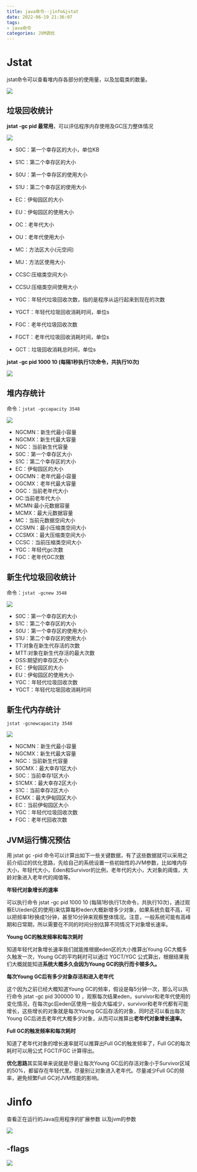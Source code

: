 ```yaml
---
title: java命令--jinfo&jstat
date: 2022-06-19 21:36:07
tags:
- java命令
categories: JVM调优
---
```


# **Jstat** 

jstat命令可以查看堆内存各部分的使用量，以及加载类的数量。

![](https://tva1.sinaimg.cn/large/e6c9d24ely1h67521v5p3j21060lmadr.jpg)



## 垃圾回收统计

**jstat -gc pid 最常用**，可以评估程序内存使用及GC压力整体情况 

![](https://tva1.sinaimg.cn/large/e6c9d24ely1h678gi8orqj21no03274w.jpg)

- S0C：第一个幸存区的大小，单位KB

- S1C：第二个幸存区的大小

- S0U：第一个幸存区的使用大小

- S1U：第二个幸存区的使用大小

- EC：伊甸园区的大小

- EU：伊甸园区的使用大小

- OC：老年代大小

- OU：老年代使用大小

- MC：方法区大小(元空间)

- MU：方法区使用大小

- CCSC:压缩类空间大小

- CCSU:压缩类空间使用大小

- YGC：年轻代垃圾回收次数，指的是程序从运行起来到现在的次数

- YGCT：年轻代垃圾回收消耗时间，单位s

- FGC：老年代垃圾回收次数 

- FGCT：老年代垃圾回收消耗时间，单位s

- GCT：垃圾回收消耗总时间，单位s

  

 **jstat -gc pid 1000 10 (每隔1秒执行1次命令，共执行10次)**

![](https://tva1.sinaimg.cn/large/e6c9d24ely1h678iroyusj21o404u404.jpg)



## 堆内存统计

命令：`jstat -gccapacity 3548`

![](https://tva1.sinaimg.cn/large/e6c9d24ely1h678m9ifvgj21tk02uaau.jpg)

- NGCMN：新生代最小容量
- NGCMX：新生代最大容量
- NGC：当前新生代容量
- S0C：第一个幸存区大小
- S1C：第二个幸存区的大小
- EC：伊甸园区的大小
- OGCMN：老年代最小容量
- OGCMX：老年代最大容量
- OGC：当前老年代大小
- OC:当前老年代大小
- MCMN:最小元数据容量
- MCMX：最大元数据容量
- MC：当前元数据空间大小
- CCSMN：最小压缩类空间大小
- CCSMX：最大压缩类空间大小
- CCSC：当前压缩类空间大小
- YGC：年轻代gc次数
- FGC：老年代GC次数



## 新生代垃圾回收统计

 命令：`jstat -gcnew 3548`

![](https://tva1.sinaimg.cn/large/e6c9d24ely1h678n8ozf5j20us02qq36.jpg)

- S0C：第一个幸存区的大小
- S1C：第二个幸存区的大小
- S0U：第一个幸存区的使用大小
- S1U：第二个幸存区的使用大小
- TT:对象在新生代存活的次数
- MTT:对象在新生代存活的最大次数
- DSS:期望的幸存区大小
- EC：伊甸园区的大小
- EU：伊甸园区的使用大小
- YGC：年轻代垃圾回收次数
- YGCT：年轻代垃圾回收消耗时间



## 新生代内存统计

`jstat -gcnewcapacity 3548`

![](https://tva1.sinaimg.cn/large/e6c9d24ely1h678oy5h2zj217i02y3yy.jpg)

- NGCMN：新生代最小容量
- NGCMX：新生代最大容量
- NGC：当前新生代容量
- S0CMX：最大幸存1区大小
- S0C：当前幸存1区大小
- S1CMX：最大幸存2区大小
- S1C：当前幸存2区大小
- ECMX：最大伊甸园区大小
- EC：当前伊甸园区大小
- YGC：年轻代垃圾回收次数
- FGC：老年代回收次数



## **JVM运行情况预估**

用 jstat gc -pid 命令可以计算出如下一些关键数据，有了这些数据就可以采用之前介绍过的优化思路，先给自己的系统设置一些初始性的JVM参数，比如堆内存大小，年轻代大小，Eden和Survivor的比例，老年代的大小，大对象的阈值，大龄对象进入老年代的阈值等。

**年轻代对象增长的速率**

可以执行命令 jstat -gc pid 1000 10 (每隔1秒执行1次命令，共执行10次)，通过观察EU(eden区的使用)来估算每秒eden大概新增多少对象，如果系统负载不高，可以把频率1秒换成1分钟，甚至10分钟来观察整体情况。注意，一般系统可能有高峰期和日常期，所以需要在不同的时间分别估算不同情况下对象增长速率。

**Young GC的触发频率和每次耗时**

知道年轻代对象增长速率我们就能推根据eden区的大小推算出Young GC大概多久触发一次，Young GC的平均耗时可以通过 YGCT/YGC 公式算出，根据结果我们大概就能知道**系统大概多久会因为Young GC的执行而卡顿多久。**

**每次Young GC后有多少对象存活和进入老年代**

这个因为之前已经大概知道Young GC的频率，假设是每5分钟一次，那么可以执行命令 jstat -gc pid 300000 10 ，观察每次结果eden，survivor和老年代使用的变化情况，在每次gc后eden区使用一般会大幅减少，survivor和老年代都有可能增长，这些增长的对象就是每次Young GC后存活的对象，同时还可以看出每次Young GC后进去老年代大概多少对象，从而可以推算出**老年代对象增长速率。**

**Full GC的触发频率和每次耗时**

知道了老年代对象的增长速率就可以推算出Full GC的触发频率了，Full GC的每次耗时可以用公式 FGCT/FGC 计算得出。

**优化思路**其实简单来说就是尽量让每次Young GC后的存活对象小于Survivor区域的50%，都留存在年轻代里。尽量别让对象进入老年代。尽量减少Full GC的频率，避免频繁Full GC对JVM性能的影响。

# **Jinfo**

查看正在运行的Java应用程序的扩展参数 以及jvm的参数 

![](https://tva1.sinaimg.cn/large/e6c9d24ely1h6751095p4j20v20c675s.jpg)

##  -flags

![](https://tva1.sinaimg.cn/large/e6c9d24ely1h674zwtq82j219605u0uk.jpg)

